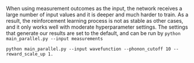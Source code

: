 When using measurement outcomes as the input, the network receives a large number of input values and it is deeper and much harder to train. As a result, the reinforcement learning process is not as stable as other cases, and it only works well with moderate hyperparameter settings. The settings that generate our results are set to the default, and can be run by ```python main_parallel.py --input measurements```

```python main_parallel.py --input wavefunction --phonon_cutoff 10 --reward_scale_up 1.```
